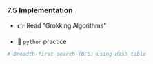 ### 7.5 Implementation

- 👉 Read "Grokking Algorithms"



- 🐍 `python` practice

```python
# Breadth-first search (BFS) using Hash table


```
